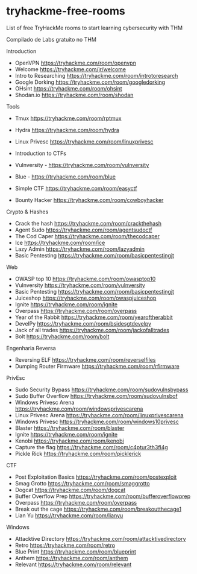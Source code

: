 # tryhackme-free-rooms
List of free TryHackMe rooms to start learning cybersecurity with THM

Compilado de Labs gratuito no THM

Introduction
- OpenVPN https://tryhackme.com/room/openvpn
- Welcome https://tryhackme.com/jr/welcome
- Intro to Researching https://tryhackme.com/room/introtoresearch                                                                                            
- Google Dorking https://tryhackme.com/room/googledorking
- OHsint https://tryhackme.com/room/ohsint
- Shodan.io https://tryhackme.com/room/shodan

Tools
- Tmux https://tryhackme.com/room/rptmux
- Hydra https://tryhackme.com/room/hydra
- Linux Privesc https://tryhackme.com/room/linuxprivesc

- Introduction to CTFs
- Vulnversity - https://tryhackme.com/room/vulnversity
- Blue - https://tryhackme.com/room/blue
- Simple CTF https://tryhackme.com/room/easyctf
- Bounty Hacker https://tryhackme.com/room/cowboyhacker

Crypto & Hashes
- Crack the hash https://tryhackme.com/room/crackthehash
- Agent Sudo https://tryhackme.com/room/agentsudoctf
- The Cod Caper https://tryhackme.com/room/thecodcaper
- Ice https://tryhackme.com/room/ice
- Lazy Admin https://tryhackme.com/room/lazyadmin
- Basic Pentesting https://tryhackme.com/room/basicpentestingjt

Web
- OWASP top 10 https://tryhackme.com/room/owasptop10
- Vulnversity https://tryhackme.com/room/vulnversity
- Basic Pentesting https://tryhackme.com/room/basicpentestingjt
- Juiceshop https://tryhackme.com/room/owaspjuiceshop
- Ignite https://tryhackme.com/room/ignite
- Overpass https://tryhackme.com/room/overpass
- Year of the Rabbit https://tryhackme.com/room/yearoftherabbit
- DevelPy https://tryhackme.com/room/bsidesgtdevelpy
- Jack of all trades https://tryhackme.com/room/jackofalltrades
- Bolt https://tryhackme.com/room/bolt

Engenharia Reversa
- Reversing ELF https://tryhackme.com/room/reverselfiles
- Dumping Router Firmware https://tryhackme.com/room/rfirmware

PrivEsc
- Sudo Security Bypass https://tryhackme.com/room/sudovulnsbypass
- Sudo Buffer Overflow https://tryhackme.com/room/sudovulnsbof
- Windows Privesc Arena https://tryhackme.com/room/windowsprivescarena
- Linux Privesc Arena https://tryhackme.com/room/linuxprivescarena
- Windows Privesc https://tryhackme.com/room/windows10privesc
- Blaster https://tryhackme.com/room/blaster
- Ignite https://tryhackme.com/room/ignite
- Kenobi https://tryhackme.com/room/kenobi
- Capture the flag https://tryhackme.com/room/c4ptur3th3fl4g
- Pickle Rick https://tryhackme.com/room/picklerick

CTF
- Post Exploitation Basics https://tryhackme.com/room/postexploit
- Smag Grotto https://tryhackme.com/room/smaggrotto
- Dogcat https://tryhackme.com/room/dogcat
- Buffer Overflow Prep https://tryhackme.com/room/bufferoverflowprep
- Overpass https://tryhackme.com/room/overpass
- Break out the cage https://tryhackme.com/room/breakoutthecage1
- Lian Yu https://tryhackme.com/room/lianyu

Windows
- Attacktive Directory https://tryhackme.com/room/attacktivedirectory
- Retro https://tryhackme.com/room/retro
- Blue Print https://tryhackme.com/room/blueprint
- Anthem https://tryhackme.com/room/anthem
- Relevant https://tryhackme.com/room/relevant

